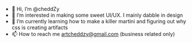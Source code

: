 - 👋 Hi, I’m @cheddZy
- 👀 I’m interested in making some sweet UI/UX. I mainly dabble in design
- 🌱 I’m currently learning how to make a killer martini and figuring out why css is creating artifacts
- 📫 How to reach me artcheddzy@gmail.com (business related only)
